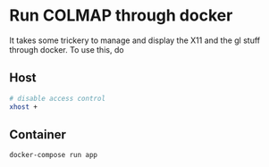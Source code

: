 # Run COLMAP through docker

It takes some trickery to manage and display the X11 and the gl stuff through docker. To use this, do

## Host

```bash
# disable access control
xhost +
```

## Container

```bash
docker-compose run app
```

